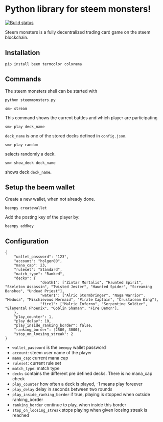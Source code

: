 # Python library for steem monsters!

[![Build status](https://ci.appveyor.com/api/projects/status/01t13py6r7f1aotj?svg=true)](https://ci.appveyor.com/project/holger80/steemmonsters)


Steem monsters is a fully decentralized trading card game on the steem blockchain.

## Installation
```
pip install beem termcolor colorama
```


## Commands
The steem monsters shell can be started with
```
python steemmonsters.py
```

```
sm> stream
```
This command shows the current battles and which player are participating

```
sm> play deck_name
```
`deck_name` is one of the stored decks defined in `config.json`.


```
sm> play random 
```
selects randomly a deck.

```
sm> show_deck deck_name 
```
shows deck `deck_name`.

## Setup the beem wallet
Create a new wallet, when not already done.
```
beempy createwallet
```
Add the posting key of the player by:
```
beempy addkey
```


## Configuration
```
{
    "wallet_password": "123",
    "account": "holger80",
    "mana_cap": 23,
    "ruleset": "Standard",
    "match_type": "Ranked",
    "decks": {
                "death1": ["Zintar Mortalis", "Haunted Spirit", "Skeleton Assassin", "Twisted Jester", "Haunted Spider", "Screaming Banshee", "Undead Priest"],
                "water1": ["Alric Stormbringer", "Naga Warrior", "Medusa", "Mischievous Mermaid", "Pirate Captain", "Crustacean King"],
                "fire1": ["Malric Inferno", "Serpentine Soldier", "Elemental Phoenix", "Goblin Shaman", "Fire Demon"],
    },
    "play_counter": 1,
    "play_delay": 10,
    "play_inside_ranking_border": false,
    "ranking_border": [2500, 3000],
    "stop_on_loosing_streak": 2
}
```

* `wallet_password` is the `beempy` wallet password
* `account`: steem user name of the player
* `mana_cap`: current mana cap
* `ruleset`: current rule set
* `match_type`: match type
* `decks` contains the different pre defined decks. There is no mana_cap check
* `play_counter`  how often a deck is played, -1 means play foreever
* `play_delay`  delay in seconds between two rounds
* `play_inside_ranking_border`  if true, playing is stopped when outside ranking_border
* `ranking_border`  continue to play, when inside this border
* `stop_on_loosing_streak` stops playing when given loosing streak is reached